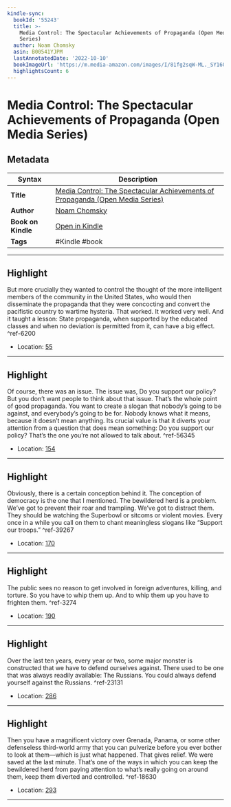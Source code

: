 ```yaml
---
kindle-sync:
  bookId: '55243'
  title: >-
    Media Control: The Spectacular Achievements of Propaganda (Open Media
    Series)
  author: Noam Chomsky
  asin: B00541YJPM
  lastAnnotatedDate: '2022-10-10'
  bookImageUrl: 'https://m.media-amazon.com/images/I/81fg2sqW-ML._SY160.jpg'
  highlightsCount: 6
---
```

# Media Control: The Spectacular Achievements of Propaganda (Open Media Series)

## Metadata

| Syntax | Description |
| ---------- | ---------- |
| **Title** | [Media Control: The Spectacular Achievements of Propaganda (Open Media Series)](https://www.amazon.com/dp/B00541YJPM) |
| **Author** | [Noam Chomsky](https://www.amazon.comundefined) |
| **Book on Kindle** | <a href="kindle://book?action=open&asin=B00541YJPM" target="_blank">Open in Kindle</a> |
| **Tags** | #Kindle #book |

---

## Highlight

But more crucially they wanted to control the thought of the more intelligent members of the community in the United States, who would then disseminate the propaganda that they were concocting and convert the pacifistic country to wartime hysteria. That worked. It worked very well. And it taught a lesson: State propaganda, when supported by the educated classes and when no deviation is permitted from it, can have a big effect. ^ref-6200

- Location: [55](kindle://book?action=open&asin=B00541YJPM&location=55)

---
## Highlight

Of course, there was an issue. The issue was, Do you support our policy? But you don’t want people to think about that issue. That’s the whole point of good propaganda. You want to create a slogan that nobody’s going to be against, and everybody’s going to be for. Nobody knows what it means, because it doesn’t mean anything. Its crucial value is that it diverts your attention from a question that does mean something: Do you support our policy? That’s the one you’re not allowed to talk about. ^ref-56345

- Location: [154](kindle://book?action=open&asin=B00541YJPM&location=154)

---
## Highlight

Obviously, there is a certain conception behind it. The conception of democracy is the one that I mentioned. The bewildered herd is a problem. We’ve got to prevent their roar and trampling. We’ve got to distract them. They should be watching the Superbowl or sitcoms or violent movies. Every once in a while you call on them to chant meaningless slogans like “Support our troops.” ^ref-39267

- Location: [170](kindle://book?action=open&asin=B00541YJPM&location=170)

---
## Highlight

The public sees no reason to get involved in foreign adventures, killing, and torture. So you have to whip them up. And to whip them up you have to frighten them. ^ref-3274

- Location: [190](kindle://book?action=open&asin=B00541YJPM&location=190)

---
## Highlight

Over the last ten years, every year or two, some major monster is constructed that we have to defend ourselves against. There used to be one that was always readily available: The Russians. You could always defend yourself against the Russians. ^ref-23131

- Location: [286](kindle://book?action=open&asin=B00541YJPM&location=286)

---
## Highlight

Then you have a magnificent victory over Grenada, Panama, or some other defenseless third-world army that you can pulverize before you ever bother to look at them—which is just what happened. That gives relief. We were saved at the last minute. That’s one of the ways in which you can keep the bewildered herd from paying attention to what’s really going on around them, keep them diverted and controlled. ^ref-18630

- Location: [293](kindle://book?action=open&asin=B00541YJPM&location=293)

---
